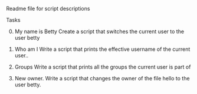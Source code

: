 Readme file for script descriptions

Tasks

0. My name is Betty
Create a script that switches the current user to the user betty

1. Who am I
Write a script that prints the effective username of the current user..

2. Groups
Write a script that prints all the groups the current user is part of

3. New owner.
Write a script that changes the owner of the file hello to the user betty.
